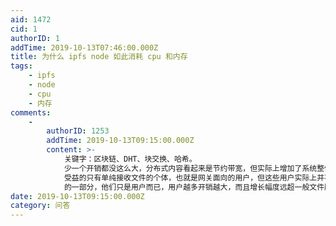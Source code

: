 ```yaml
---
aid: 1472
cid: 1
authorID: 1
addTime: 2019-10-13T07:46:00.000Z
title: 为什么 ipfs node 如此消耗 cpu 和内存
tags:
    - ipfs
    - node
    - cpu
    - 内存
comments:
    -
        authorID: 1253
        addTime: 2019-10-13T09:15:00.000Z
        content: >-
            关键字：区块链、DHT、块交换、哈希。
            少一个开销都没这么大，分布式内容看起来是节约带宽，但实际上增加了系统整体负担，单个节点开销也就偏高。
            受益的只有单纯接收文件的个体，也就是网关面向的用户，但这些用户实际上并不是 IPFS
            的一部分，他们只是用户而已，用户越多开销越大，而且增长幅度远超一般文件服务系统，尤其是有大量低使用率文件的存在。
date: 2019-10-13T09:15:00.000Z
category: 问答
---
```




